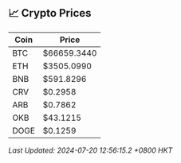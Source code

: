## 📈 Crypto Prices

| Coin | Price |
| ---- | ----- |
| BTC | $66659.3440 |
| ETH | $3505.0990 |
| BNB | $591.8296 |
| CRV | $0.2958 |
| ARB | $0.7862 |
| OKB | $43.1215 |
| DOGE | $0.1259 |

_Last Updated: 2024-07-20 12:56:15.2 +0800 HKT_